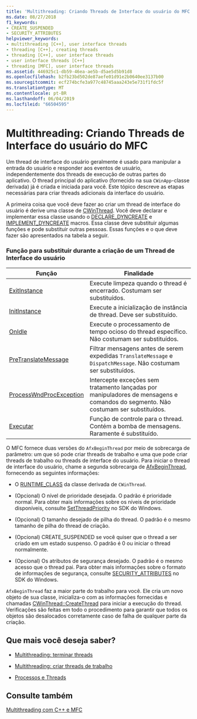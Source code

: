 ```yaml
---
title: 'Multithreading: Criando Threads de Interface do usuário do MFC'
ms.date: 08/27/2018
f1_keywords:
- CREATE_SUSPENDED
- SECURITY_ATTRIBUTES
helpviewer_keywords:
- multithreading [C++], user interface threads
- threading [C++], creating threads
- threading [C++], user interface threads
- user interface threads [C++]
- threading [MFC], user interface threads
ms.assetid: 446925c1-db59-46ea-ae5b-d5ae5d5b91d8
ms.openlocfilehash: b2fb23bd502de87aefe01d91e2b0640ee3137b00
ms.sourcegitcommit: ecf274bcfe3a977c48745aaa243e5e731f1fdc5f
ms.translationtype: MT
ms.contentlocale: pt-BR
ms.lasthandoff: 06/04/2019
ms.locfileid: "66504595"
---
```

# <a name="multithreading-creating-mfc-user-interface-threads"></a>Multithreading: Criando Threads de Interface do usuário do MFC

Um thread de interface do usuário geralmente é usado para manipular a entrada do usuário e responder aos eventos de usuário, independentemente dos threads de execução de outras partes do aplicativo. O thread principal do aplicativo (fornecido na sua `CWinApp`-classe derivada) já é criada e iniciada para você. Este tópico descreve as etapas necessárias para criar threads adicionais da interface do usuário.

A primeira coisa que você deve fazer ao criar um thread de interface do usuário é derive uma classe de [CWinThread](../mfc/reference/cwinthread-class.md). Você deve declarar e implementar essa classe usando o [DECLARE_DYNCREATE](../mfc/reference/run-time-object-model-services.md#declare_dyncreate) e [IMPLEMENT_DYNCREATE](../mfc/reference/run-time-object-model-services.md#implement_dyncreate) macros. Essa classe deve substituir algumas funções e pode substituir outras pessoas. Essas funções e o que deve fazer são apresentados na tabela a seguir.

### <a name="functions-to-override-when-creating-a-user-interface-thread"></a>Função para substituir durante a criação de um Thread de Interface do usuário

|Função|Finalidade|
|--------------|-------------|
|[ExitInstance](../mfc/reference/cwinthread-class.md#exitinstance)|Execute limpeza quando o thread é encerrado. Costumam ser substituídos.|
|[InitInstance](../mfc/reference/cwinthread-class.md#initinstance)|Execute a inicialização de instância de thread. Deve ser substituído.|
|[OnIdle](../mfc/reference/cwinthread-class.md#onidle)|Execute o processamento de tempo ocioso do thread específico. Não costumam ser substituídos.|
|[PreTranslateMessage](../mfc/reference/cwinthread-class.md#pretranslatemessage)|Filtrar mensagens antes de serem expedidas `TranslateMessage` e `DispatchMessage`. Não costumam ser substituídos.|
|[ProcessWndProcException](../mfc/reference/cwinthread-class.md#processwndprocexception)|Intercepte exceções sem tratamento lançadas por manipuladores de mensagens e comandos do segmento. Não costumam ser substituídos.|
|[Executar](../mfc/reference/cwinthread-class.md#run)|Função de controle para o thread. Contém a bomba de mensagens. Raramente é substituído.|

O MFC fornece duas versões do `AfxBeginThread` por meio de sobrecarga de parâmetro: um que só pode criar threads de trabalho e uma que pode criar threads de trabalho ou threads de interface do usuário. Para iniciar o thread de interface do usuário, chame a segunda sobrecarga de [AfxBeginThread](../mfc/reference/application-information-and-management.md#afxbeginthread), fornecendo as seguintes informações:

- O [RUNTIME_CLASS](../mfc/reference/run-time-object-model-services.md#runtime_class) da classe derivada de `CWinThread`.

- (Opcional) O nível de prioridade desejada. O padrão é prioridade normal. Para obter mais informações sobre os níveis de prioridade disponíveis, consulte [SetThreadPriority](/windows/desktop/api/processthreadsapi/nf-processthreadsapi-setthreadpriority) no SDK do Windows.

- (Opcional) O tamanho desejado de pilha do thread. O padrão é o mesmo tamanho de pilha do thread de criação.

- (Opcional) CREATE_SUSPENDED se você quiser que o thread a ser criado em um estado suspenso. O padrão é 0 ou iniciar o thread normalmente.

- (Opcional) Os atributos de segurança desejado. O padrão é o mesmo acesso que o thread pai. Para obter mais informações sobre o formato de informações de segurança, consulte [SECURITY_ATTRIBUTES](/previous-versions/windows/desktop/legacy/aa379560\(v=vs.85\)) no SDK do Windows.

`AfxBeginThread` faz a maior parte do trabalho para você. Ele cria um novo objeto de sua classe, inicializa-o com as informações fornecidas e chamadas [CWinThread::CreateThread](../mfc/reference/cwinthread-class.md#createthread) para iniciar a execução do thread. Verificações são feitas em todo o procedimento para garantir que todos os objetos são desalocados corretamente caso de falha de qualquer parte da criação.

## <a name="what-do-you-want-to-know-more-about"></a>Que mais você deseja saber?

- [Multithreading: terminar threads](multithreading-terminating-threads.md)

- [Multithreading: criar threads de trabalho](multithreading-creating-worker-threads.md)

- [Processos e Threads](/windows/desktop/ProcThread/processes-and-threads)

## <a name="see-also"></a>Consulte também

[Multithreading com C++ e MFC](multithreading-with-cpp-and-mfc.md)

